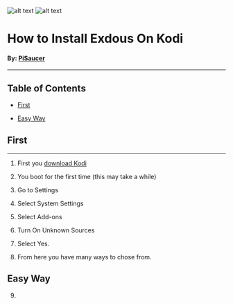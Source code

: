 ![alt text](https://github.com/PiSaucer/Exodus/blob/master/Kodi_logo_logotype.png)
![alt text](https://github.com/PiSaucer/exdous/blob/master/icon.png)
# How to Install Exdous On Kodi
#### By: [PiSaucer](https://github.comPiSaucer)
***
## Table of Contents  
* [First](#headers)

* [Easy Way](#headers)  
<a name="headers"/>

## First

***

1. First you [download Kodi](https://kodi.tv)

2. You boot for the first time (this may take a while)

3. Go to Settings

4. Select System Settings

5. Select Add-ons 

6. Turn On Unknown Sources 

7. Select Yes.

8. From here you have many ways to chose from.

## Easy Way

9.
